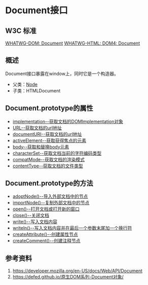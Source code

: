 # Document接口

## W3C 标准
[WHATWG-DOM: Document](https://dom.spec.whatwg.org/#interface-document)
[WHATWG-HTML: ](https://html.spec.whatwg.org/multipage/dom.html#the-document-object)
[DOM4: Document](https://www.w3.org/TR/dom/#interface-document)

## 概述
Document接口暴露在window上，同时它是一个构造器。

- 父类：[Node](../Node/Node.md)
- 子类：HTMLDocument

## Document.prototype的属性

- [implementation--获取文档的DOMImplementation对象](./implementation/implementation.md)
- [URL--获取文档的url地址](./URL/URL.md)
- [documentURI--获取文档的url地址](./documentURI/documentURI.md)
- [activeElement--获取获得焦点的元素](./activeElement/activeElement.md)
- [body--获取和替换body元素](./body/body.md)
- [characterSet--获取文档当前的字符编码类型](./characterSet/characterSet.md)
- [compatMode--获取文档的渲染模式](./compatMode/compatMode.md)
- [contentType--获取文档的文件类型](./contentType/contentType.md)

## Document.prototype的方法

- [adoptNode()--导入外部文档中的节点](./adoptNode()/adoptNode().md)
- [importNode()--复制外部文档中的节点](./importNode()/importNode().md)
- [open()--打开文档或打开新的窗口](./open()/open().md)
- [close()--关闭文档](./close()/close().md)
- [write()--写入文档内容](./write()/write().md)
- [writeln()--写入文档内容并在最后一个参数末尾加一个换行符](./writeln()/writeln().md)
- [createAttribute()--创建属性节点](./createAttribute()/createAttribute().md)
- [createComment()--创建注释节点](./createComment()/createComment().md)


## 参考资料
1. https://developer.mozilla.org/en-US/docs/Web/API/Document
2. https://defed.github.io/原生DOM系列-Document对象/
